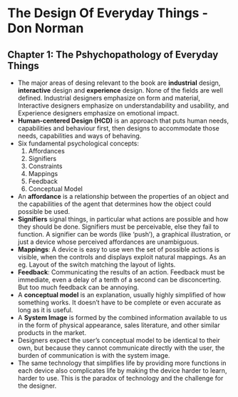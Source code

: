 # The Design Of Everyday Things - Don Norman

## Chapter 1: The Pshychopathology of Everyday Things

- The major areas of desing relevant to the book are **industrial** design, **interactive** design and **experience** design. None of the fields are well defined. Industrial designers emphasize on form and material, Interactive designers emphasize on understandability and usability, and Experience designers emphasize on emotional impact.
- **Human-centered Design (HCD)** is an approach that puts human needs, capabilities and behaviour first, then designs to accommodate those needs, capabilities and ways of behaving. 
- Six fundamental psychological concepts:
    1. Affordances
    2. Signifiers
    3. Constraints
    4. Mappings
    5. Feedback 
    6. Conceptual Model 
- An **affordance** is a relationship between the properties of an object and the capabilities of the agent that determines how the object could possible be used. 
- **Signifiers** signal things, in particular what actions are possible and how they should be done. Signifiers must be perceivable, else they fail to function. A signifier can be words (like ‘push’), a graphical illustration, or just a device whose perceived affordances are unambiguous.
- **Mappings**: A device is easy to use wen the set of possible actions is visible, when the controls and displays exploit natural mappings. As an eg. Layout of the switch matching the layout of lights.
- **Feedback**: Communicating the results of an action. Feedback must be immediate, even a delay of a tenth of a second can be disconcerting. But too much feedback can be annoying.
-	A **conceptual model** is an explanation, usually highly simplified of how something works. It doesn’t have to be complete or even accurate as long as it is useful. 
- A **System Image** is formed by the combined information available to us in the form of physical appearance, sales literature, and other similar products in the market. 
- Designers expect the user’s conceptual model to be identical to their own, but because they cannot communicate directly with the user, the burden of communication is with the system image.
- The same technology that simplifies life by providing more functions in each device also complicates life by making the device harder to learn, harder to use. This is the paradox of technology and the challenge for the designer.


